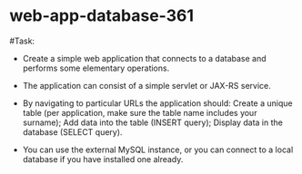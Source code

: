 # web-app-database-361

#Task:

- Create a simple web application that connects to a database and performs some elementary operations.

- The application can consist of a simple servlet or JAX-RS service.

- By navigating to particular URLs the application should:
    Create a unique table (per application, make sure the table name includes your surname);
    Add data into the table (INSERT query);
    Display data in the database (SELECT query).
    
- You can use the external MySQL instance, or you can connect to a local database if you have installed one already.
